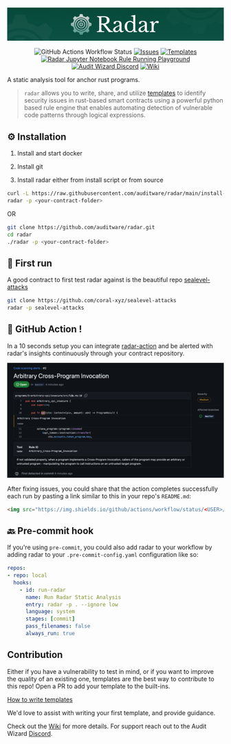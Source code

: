 <p align="center">
  <img src="./static/radar.png" alt="radar">
</p>

<p align="center">
<img alt="GitHub Actions Workflow Status" src="https://img.shields.io/github/actions/workflow/status/auditware/radar/pytest.yml">
<a href="https://github.com/auditware/radar/issues/new/choose"><img alt="Issues" title="Issues" src="https://img.shields.io/github/issues-raw/auditware/radar"></a>
<a href="https://github.com/auditware/radar/tree/main/api/builtin_templates"><img alt="Templates" title="Templates" src="https://img.shields.io/github/directory-file-count/auditware/radar/api/builtin_templates?label=templates"></a>
<a href="https://mybinder.org/v2/gh/auditware/radar/HEAD?labpath=demo.ipynb"><img alt="Radar Jupyter Notebook Rule Running Playground" title="Radar Jupyter Notebook Rule Running Playground" src="https://img.shields.io/badge/launch-notebook-blue?link=https%3A%2F%2Fimg.shields.io%2Fbadge%2Ftext&logo=jupyter"></a>
<a href="https://discord.gg/8PTTMd96p4"><img alt="Audit Wizard Discord" title="Audit Wizard Discord" src="https://img.shields.io/discord/962101971081392128.svg?logo=discord"></a>
<a href="https://github.com/auditware/radar/wiki"><img alt="Wiki" title="Wiki" src="https://img.shields.io/badge/radar-Wiki-blue"></a>
</p>

A static analysis tool for anchor rust programs.

> `radar` allows you to write, share, and utilize [templates](https://github.com/auditware/radar/tree/main/api/builtin_templates) to identify security issues in rust-based smart contracts using a powerful python based rule engine that enables automating detection of vulnerable code patterns through logical expressions.

## ⚙️ Installation

1. Install and start docker

2. Install git

3. Install radar either from install script or from source

```bash
curl -L https://raw.githubusercontent.com/auditware/radar/main/install-radar.sh | bash
radar -p <your-contract-folder>
```

OR

```bash
git clone https://github.com/auditware/radar.git
cd radar
./radar -p <your-contract-folder>
```

## 👀 First run

A good contract to first test radar against is the beautiful repo [sealevel-attacks](https://github.com/coral-xyz/sealevel-attacks)
```bash
git clone https://github.com/coral-xyz/sealevel-attacks
radar -p sealevel-attacks
```

## 🔂 GitHub Action !

In a 10 seconds setup you can integrate [radar-action](https://github.com/Auditware/radar-action) and be alerted with radar's insights continuously through your contract repository.

<p>
  <img src="./static/gh-action.png" alt="Radar GitHub Action">
</p>

After fixing issues, you could share that the action completes successfully each run by pasting a link similar to this in your repo's `README.md`:

```html
<img src="https://img.shields.io/github/actions/workflow/status/<USER>/<REPO>/<RADAR-WORKFLOW-NAME>.yaml">
```

## 🔙 Pre-commit hook

If you're using `pre-commit`, you could also add radar to your workflow by adding radar to your `.pre-commit-config.yaml` configuration like so:
```yaml
repos:
- repo: local
  hooks:
    - id: run-radar
      name: Run Radar Static Analysis
      entry: radar -p . --ignore low
      language: system
      stages: [commit]
      pass_filenames: false
      always_run: true
```


## Contribution

Either if you have a vulnerability to test in mind, or if you want to improve the quality of an existing one, templates are the best way to contribute to this repo! Open a PR to add your template to the built-ins.

[How to write templates](https://github.com/auditware/radar/wiki/How-to-Write-Templates)

We'd love to assist with writing your first template, and provide guidance.

Check out the [Wiki](https://github.com/auditware/radar/wiki) for more details. For support reach out to the Audit Wizard [Discord](https://discord.gg/8PTTMd96p4).